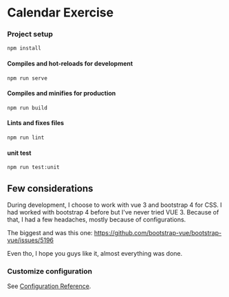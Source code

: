 # Calendar Exercise

### Project setup
```
npm install
```

#### Compiles and hot-reloads for development
```
npm run serve
```

#### Compiles and minifies for production
```
npm run build
```

#### Lints and fixes files
```
npm run lint
```

#### unit test
```
npm run test:unit
```

## Few considerations
During development, I choose to work with vue 3 and bootstrap 4 for CSS. I had worked with bootstrap 4 before but I've never tried VUE 3. Because of that, I had a few headaches, mostly because of configurations.

The biggest and was this one: https://github.com/bootstrap-vue/bootstrap-vue/issues/5196

Even tho, I hope you guys like it, almost everything was done.


### Customize configuration
See [Configuration Reference](https://cli.vuejs.org/config/).
